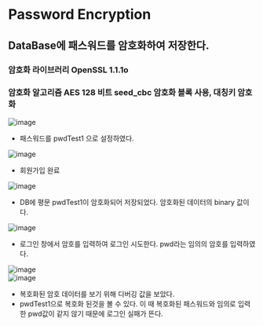 # Password Encryption

## DataBase에 패스워드를 암호화하여 저장한다.
### 암호화 라이브러리 OpenSSL 1.1.1o
### 암호화 알고리즘 AES 128 비트 seed_cbc 암호화 블록 사용, 대칭키 암호화

![image](https://user-images.githubusercontent.com/68372094/174010979-98417b0c-5305-44b1-9058-4d07a2da413a.png)    
* 패스워드를 pwdTest1 으로 설정하였다.

![image](https://user-images.githubusercontent.com/68372094/174011088-6c935dfe-ca19-4d66-876c-048440d5c491.png)      
* 회원가입 완료

![image](https://user-images.githubusercontent.com/68372094/174011224-2968dbf4-b3ce-4b51-9c58-43e440592378.png)
* DB에 평문 pwdTest1이 암호화되어 저장되었다. 암호화된 데이터의 binary 값이다.

![image](https://user-images.githubusercontent.com/68372094/174011549-09a9c8d2-180e-40b2-8273-8afc7d241bbe.png)   
* 로그인 창에서 암호를 입력하여 로그인 시도한다. pwd라는 임의의 암호를 입력하였다.

![image](https://user-images.githubusercontent.com/68372094/174011486-138af293-85ba-4489-877f-a78b1e8b4062.png)   
![image](https://user-images.githubusercontent.com/68372094/174011871-d13b449c-2f46-4342-b8c9-d65727558ef1.png)   
* 복호화된 암호 데이터를 보기 위해 디버깅 값을 보았다.   
* pwdTest1으로 복호화 된것을 볼 수 있다. 이 때 복호화된 패스워드와 임의로 입력한 pwd값이 같지 않기 때문에 로그인 실패가 뜬다.   

